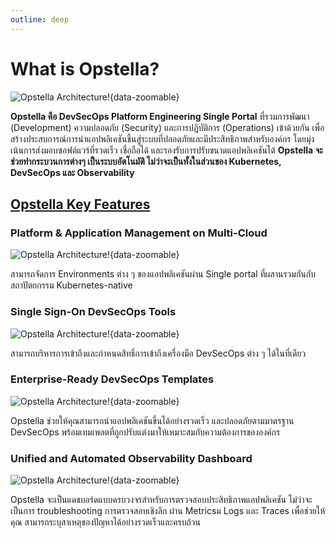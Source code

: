 ```yaml
---
outline: deep
---
```


# What is Opstella? 

![Opstella Architecture!](/images/intro/whatisopstella/opstella-overview.svg){data-zoomable}

<strong>Opstella คือ DevSecOps Platform Engineering Single Portal</strong> ที่รวมการพัฒนา (Development) ความปลอดภัย (Security) และการปฏิบัติการ (Operations) เข้าด้วยกัน เพื่อสร้างประสบการณ์การนำแอปพลิเคชันขึ้นสู่ระบบที่ปลอดภัยและมีประสิทธิภาพสำหรับองค์กร โดยมุ่งเน้นการส่งมอบซอฟต์แวร์ที่รวดเร็ว เชื่อถือได้ และรองรับการปรับขนาดแอปพลิเคชันได้ <strong>Opstella จะช่วยทำกระบวนการต่างๆ เป็นระบบอัตโนมัติ ไม่ว่าจะเป็นทั้งในส่วนของ Kubernetes, DevSecOps และ Observability</strong> 

## <ins><strong>Opstella Key Features</strong></ins>

### Platform & Application Management on Multi-Cloud

![Opstella Architecture!](/images/intro/whatisopstella/platform-relations.png){data-zoomable}

สามารถจัดการ Environments ต่าง ๆ ของแอปพลิเคชันผ่าน Single portal ที่ผสานรวมกันกับสถาปัตยกรรม Kubernetes-native

### Single Sign-On DevSecOps Tools

![Opstella Architecture!](/images/intro/whatisopstella/sso.png){data-zoomable}

สามารถบริหารการเข้าถึงและกำหนดสิทธิ์การเข้าถึงเครื่องมือ DevSecOps ต่าง ๆ ได้ในที่เดียว

### Enterprise-Ready DevSecOps Templates

![Opstella Architecture!](/images/intro/whatisopstella/sotfware-template.png){data-zoomable}

Opstella ช่วยให้คุณสามารถนำแอปพลิเคชันขึ้นได้อย่างรวดเร็ว และปลอดภัยตามมาตรฐาน DevSecOps พร้อมเทมเพลตที่ถูกปรับแต่งมาให้เหมาะสมกับความต้องการขององค์กร

### Unified and Automated Observability Dashboard

![Opstella Architecture!](/images/intro/whatisopstella/grafana.png){data-zoomable}

Opstella จะเป็นแดชบอร์ดแบบครบวงจรสำหรับการตรวจสอบประสิทธิภาพแอปพลิเคชัน ไม่ว่าจะเป็นการ troubleshooting การตรวจสอบเชิงลึก ผ่าน Metricsม Logs และ Traces เพื่อช่วยให้คุณ สามารถระบุสาเหตุของปัญหาได้อย่างรวดเร็วและครบถ้วน